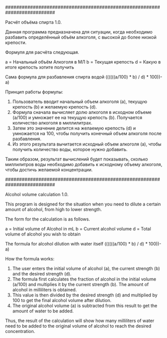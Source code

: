##########################################################################

Расчёт объёма спирта 1.0.

Данная программа предназначена для ситуации, когда необходимо разбавить определённый объём алкоголя, с высокой до более низкой крепости. 

Формуля для расчёта следующая.

a = Начальный объём Алкоголя в МЛ
b = Текущая крепость
d = Какую в итоге крепость хотите получить

Сама формула для разбавления спирта водой
((((((a/100) * b) / d) * 100))-a)

Принцип работы формулы:

1) Пользователь вводит начальный объем алкоголя (a), текущую крепость (b) и желаемую крепость (d).
2) Формула сначала вычисляет долю алкоголя в исходном объеме (a/100) и умножает ее на текущую крепость (b). Получается количество алкоголя в миллилитрах.
3) Затем это значение делится на желаемую крепость (d) и умножается на 100, чтобы получить конечный объем алкоголя после разбавления.
4) Из этого результата вычитается исходный объем алкоголя (a), чтобы получить количество воды, которое нужно добавить.

Таким образом, результат вычислений будет показывать, сколько миллилитров воды необходимо добавить к исходному объему алкоголя, чтобы достичь желаемой концентрации.

##########################################################################

Alcohol volume calculation 1.0.

This program is designed for the situation when you need to dilute a certain amount of alcohol, from high to lower strength. 

The form for the calculation is as follows.

a = Initial volume of Alcohol in mL
b = Current alcohol volume
d = Total volume of alcohol you wish to obtain

The formula for alcohol dilution with water itself
((((((a/100) * b) / d) * 100))-a)

How the formula works:

1) The user enters the initial volume of alcohol (a), the current strength (b) and the desired strength (d).
2) The formula first calculates the fraction of alcohol in the initial volume (a/100) and multiplies it by the current strength (b). The amount of alcohol in milliliters is obtained.
3) This value is then divided by the desired strength (d) and multiplied by 100 to get the final alcohol volume after dilution.
4) The original alcohol volume (a) is subtracted from this result to get the amount of water to be added.

Thus, the result of the calculation will show how many milliliters of water need to be added to the original volume of alcohol to reach the desired concentration.
